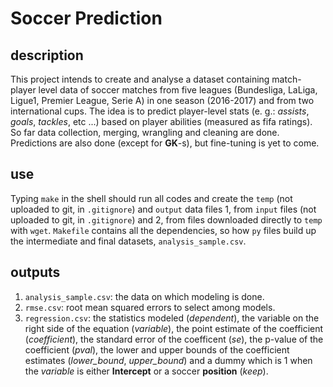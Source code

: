 # Soccer Prediction

## description
This project intends to create and analyse a dataset containing match-player level data of soccer matches from five leagues (Bundesliga, LaLiga, Ligue1, Premier League, Serie A) 
in one season (2016-2017) and from two international cups. The idea is to predict player-level stats (e. g.: *assists*, *goals*, *tackles*, etc ...) 
based on player abilities (measured as fifa ratings). So far data collection, merging, wrangling and cleaning are done. Predictions are also done (except for **GK**-s), but fine-tuning is yet to come.

## use
Typing `make` in the shell should run all codes and create the `temp` (not uploaded to git, in `.gitignore`) and `output` data files 
1, from `input` files (not uploaded to git, in `.gitignore`) and 2, from files downloaded directly to `temp` with `wget`.
`Makefile` contains all the dependencies, so how `py` files build up the intermediate and final datasets, `analysis_sample.csv`.

## outputs
1. `analysis_sample.csv`: the data on which modeling is done. 
2. `rmse.csv`: root mean squared errors to select among models.
3. `regression.csv`: the statistics modeled (*dependent*), the variable on the right side of the equation (*variable*), 
the point estimate of the coefficient (*coefficient*), the standard error of the coefficent (*se*), the p-value of the coefficient (*pval*), 
the lower and upper bounds of the coefficient estimates (*lower_bound*, *upper_bound*) and a dummy which is 1 when the *variable* is either **Intercept** or a soccer **position** (*keep*).

